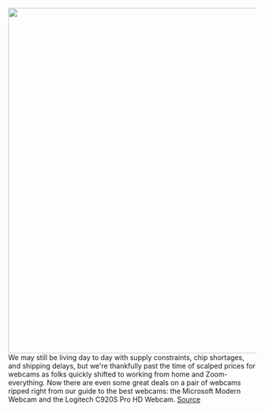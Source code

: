 <img src='https://cdn.vox-cdn.com/thumbor/kvq5amWmsOBQDOxQUf-vppzLFII=/0x0:2040x1333/1200x800/filters:focal(857x504:1183x830)/cdn.vox-cdn.com/uploads/chorus_image/image/70047354/akrales_210831_4734_0069.0.jpg' width='700px' /><br/>
We may still be living day to day with supply constraints, chip shortages, and shipping delays, but we're thankfully past the time of scalped prices for webcams as folks quickly shifted to working from home and Zoom-everything. Now there are even some great deals on a pair of webcams ripped right from our guide to the best webcams: the Microsoft Modern Webcam and the Logitech C920S Pro HD Webcam.
<a href='https://www.theverge.com/good-deals/2021/10/26/22746409/microsoft-modern-webcam-logitech-c920s-pro-google-nest-mini-roku-streaming-stick-4k-deal-sale'> Source <a/>